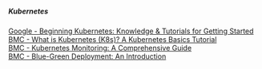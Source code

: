 
##### Kubernetes
[Google - Beginning Kubernetes: Knowledge & Tutorials for Getting Started](https://www.google.com/search?q=Beginning+Kubernetes%3A+Knowledge+%26+Tutorials+for+Getting+Started)  
[BMC - What is Kubernetes (K8s)? A Kubernetes Basics Tutorial](https://www.bmc.com/blogs/what-is-kubernetes/?301=kubernetes-basics-tutorial)  
[BMC - Kubernetes Monitoring: A Comprehensive Guide](https://www.bmc.com/blogs/kubernetes-monitoring/)  
[BMC - Blue-Green Deployment: An Introduction](https://www.bmc.com/blogs/blue-green-deployment/)  
